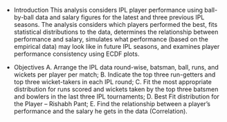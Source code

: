 - Introduction
This analysis considers IPL player performance using ball-by-ball data and salary figures for the latest and three previous IPL seasons. The analysis considers which players performed the best, fits statistical distributions to the data, determines the relationship between performance and salary, simulates what performance (based on the empirical data) may look like in future IPL seasons, and examines player performance consistency using ECDF plots.

- Objectives
A.	Arrange the IPL data round-wise, batsman, ball, runs, and wickets per player per match;
B.	Indicate the top three run-getters and top three wicket-takers in each IPL round;
C.	Fit the most appropriate distribution for runs scored and wickets taken by the top three batsmen and bowlers in the last three IPL tournaments;
D.	Best Fit distribution for the Player – Rishabh Pant;
E.	Find the relationship between a player’s performance and the salary he gets in the data (Correlation).
